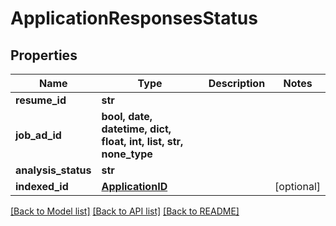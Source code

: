 # ApplicationResponsesStatus


## Properties
Name | Type | Description | Notes
------------ | ------------- | ------------- | -------------
**resume_id** | **str** |  | 
**job_ad_id** | **bool, date, datetime, dict, float, int, list, str, none_type** |  | 
**analysis_status** | **str** |  | 
**indexed_id** | [**ApplicationID**](ApplicationID.md) |  | [optional] 

[[Back to Model list]](../README.md#documentation-for-models) [[Back to API list]](../README.md#documentation-for-api-endpoints) [[Back to README]](../README.md)


